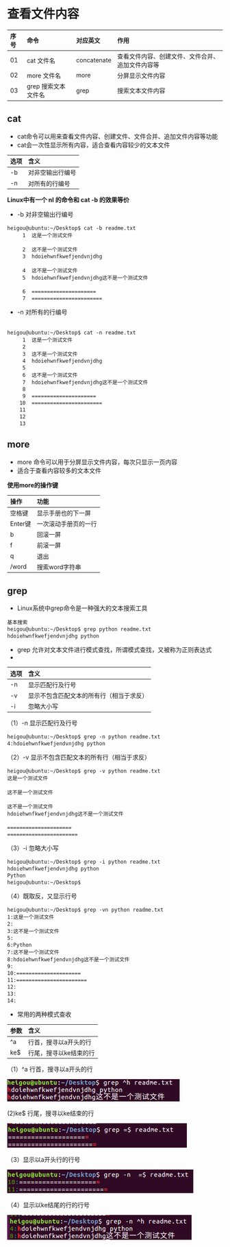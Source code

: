 # 查看文件内容

|序号|命令|对应英文|作用|
|:---|:---|:---|:---|
| 01  |cat 文件名   |concatenate   |查看文件内容、创建文件、文件合并、追加文件内容等   |
|02   |more 文件名   |more   |分屏显示文件内容   |
|03   | grep 搜索文本文件名  |grep   | 搜索文本文件内容  |

## cat

+ cat命令可以用来查看文件内容、创建文件、文件合并、追加文件内容等功能
+ cat会一次性显示所有内容，适合查看内容较少的文本文件

|选项|含义|
|:---|:---|
|-b   |对非空输出行编号   |
|-n   |对所有的行编号   |

**Linux中有一个 nl 的命令和 cat -b 的效果等价**

+ -b	对非空输出行编号

```
heigou@ubuntu:~/Desktop$ cat -b readme.txt
     1	这是一个测试文件

     2	这不是一个测试文件
     3	hdoiehwnfkwefjendvnjdhg

     4	这不是一个测试文件
     5	hdoiehwnfkwefjendvnjdhg这不是一个测试文件

     6	=====================
     7	=======================
```
+ -n	对所有的行编号

```

heigou@ubuntu:~/Desktop$ cat -n readme.txt
     1	这是一个测试文件
     2
     3	这不是一个测试文件
     4	hdoiehwnfkwefjendvnjdhg
     5
     6	这不是一个测试文件
     7	hdoiehwnfkwefjendvnjdhg这不是一个测试文件
     8
     9	=====================
    10	=======================
    11
    12
    13
```
## more

+ more 命令可以用于分屏显示文件内容，每次只显示一页内容
+ 适合于查看内容较多的文本文件

**使用more的操作键**

|操作|功能|
|:---|:----|
|空格键   |显示手册也的下一屏   |
|Enter键 |一次滚动手册页的一行|
|b   | 回滚一屏  |
|f   |前滚一屏   |
|q   |退出   |
|/word   |搜索word字符串   |

## grep
+ Linux系统中grep命令是一种强大的文本搜索工具

```
基本搜索
heigou@ubuntu:~/Desktop$ grep python readme.txt
hdoiehwnfkwefjendvnjdhg python
```
+ grep 允许对文本文件进行模式查找，所谓模式查找，又被称为正则表达式
+
|选项|含义|
|:---|:---|
|-n   | 显示匹配行及行号  |
|-v   | 显示不包含匹配文本的所有行（相当于求反）  |
|-i   |忽略大小写   |

（1）-n	显示匹配行及行号

```
heigou@ubuntu:~/Desktop$ grep -n python readme.txt
4:hdoiehwnfkwefjendvnjdhg python
```
（2）-v	显示不包含匹配文本的所有行（相当于求反）

```
heigou@ubuntu:~/Desktop$ grep -v python readme.txt
这是一个测试文件

这不是一个测试文件

这不是一个测试文件
hdoiehwnfkwefjendvnjdhg这不是一个测试文件

=====================
=======================
```

（3）-i	忽略大小写

```
heigou@ubuntu:~/Desktop$ grep -i python readme.txt
hdoiehwnfkwefjendvnjdhg python
Python
heigou@ubuntu:~/Desktop$
```
（4）既取反，又显示行号

```
heigou@ubuntu:~/Desktop$ grep -vn python readme.txt
1:这是一个测试文件
2:
3:这不是一个测试文件
5:
6:Python
7:这不是一个测试文件
8:hdoiehwnfkwefjendvnjdhg这不是一个测试文件
9:
10:=====================
11:=======================
12:
13:
14:
```
+ 常用的两种模式查收

|参数|含义|
|:---|:---|
|^a   |行首，搜寻以a开头的行   |
|ke$  |行尾，搜寻以ke结束的行   |

（1）^a	行首，搜寻以a开头的行

![grep](image/grep.png)

(2)ke$	行尾，搜寻以ke结束的行

![grep1](image/grep1.png)

（3）显示以a开头行的行号

![grep2](image/grep2.png)

（4）显示以ke结尾的行的行号

![grep3](image/grep3.png)
